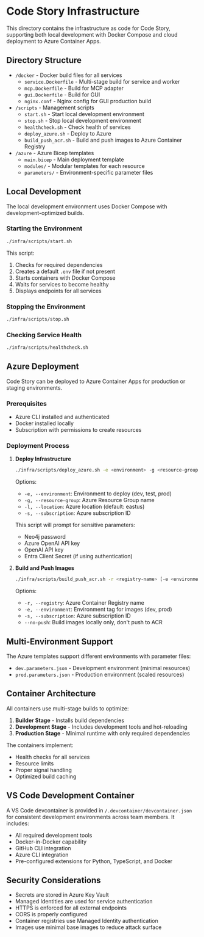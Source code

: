 # Code Story Infrastructure

This directory contains the infrastructure as code for Code Story, supporting both local development with Docker Compose and cloud deployment to Azure Container Apps.

## Directory Structure

- `/docker` - Docker build files for all services
  - `service.Dockerfile` - Multi-stage build for service and worker
  - `mcp.Dockerfile` - Build for MCP adapter
  - `gui.Dockerfile` - Build for GUI
  - `nginx.conf` - Nginx config for GUI production build
- `/scripts` - Management scripts
  - `start.sh` - Start local development environment
  - `stop.sh` - Stop local development environment
  - `healthcheck.sh` - Check health of services
  - `deploy_azure.sh` - Deploy to Azure
  - `build_push_acr.sh` - Build and push images to Azure Container Registry
- `/azure` - Azure Bicep templates
  - `main.bicep` - Main deployment template
  - `modules/` - Modular templates for each resource
  - `parameters/` - Environment-specific parameter files

## Local Development

The local development environment uses Docker Compose with development-optimized builds.

### Starting the Environment

```bash
./infra/scripts/start.sh
```

This script:
1. Checks for required dependencies
2. Creates a default `.env` file if not present
3. Starts containers with Docker Compose
4. Waits for services to become healthy
5. Displays endpoints for all services

### Stopping the Environment

```bash
./infra/scripts/stop.sh
```

### Checking Service Health

```bash
./infra/scripts/healthcheck.sh
```

## Azure Deployment

Code Story can be deployed to Azure Container Apps for production or staging environments.

### Prerequisites

- Azure CLI installed and authenticated
- Docker installed locally
- Subscription with permissions to create resources

### Deployment Process

1. **Deploy Infrastructure**

   ```bash
   ./infra/scripts/deploy_azure.sh -e <environment> -g <resource-group> [-l <location>] [-s <subscription>]
   ```

   Options:
   - `-e, --environment`: Environment to deploy (dev, test, prod)
   - `-g, --resource-group`: Azure Resource Group name
   - `-l, --location`: Azure location (default: eastus)
   - `-s, --subscription`: Azure subscription ID

   This script will prompt for sensitive parameters:
   - Neo4j password
   - Azure OpenAI API key
   - OpenAI API key
   - Entra Client Secret (if using authentication)

2. **Build and Push Images**

   ```bash
   ./infra/scripts/build_push_acr.sh -r <registry-name> [-e <environment>] [-s <subscription>] [--no-push]
   ```

   Options:
   - `-r, --registry`: Azure Container Registry name
   - `-e, --environment`: Environment tag for images (dev, prod)
   - `-s, --subscription`: Azure subscription ID
   - `--no-push`: Build images locally only, don't push to ACR

## Multi-Environment Support

The Azure templates support different environments with parameter files:

- `dev.parameters.json` - Development environment (minimal resources)
- `prod.parameters.json` - Production environment (scaled resources)

## Container Architecture

All containers use multi-stage builds to optimize:

1. **Builder Stage** - Installs build dependencies
2. **Development Stage** - Includes development tools and hot-reloading
3. **Production Stage** - Minimal runtime with only required dependencies

The containers implement:
- Health checks for all services
- Resource limits
- Proper signal handling
- Optimized build caching

## VS Code Development Container

A VS Code devcontainer is provided in `/.devcontainer/devcontainer.json` for consistent development environments across team members. It includes:

- All required development tools
- Docker-in-Docker capability
- GitHub CLI integration
- Azure CLI integration
- Pre-configured extensions for Python, TypeScript, and Docker

## Security Considerations

- Secrets are stored in Azure Key Vault
- Managed Identities are used for service authentication
- HTTPS is enforced for all external endpoints
- CORS is properly configured
- Container registries use Managed Identity authentication
- Images use minimal base images to reduce attack surface